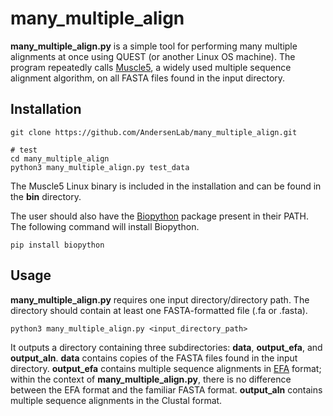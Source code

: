 # many_multiple_align
**many_multiple_align.py** is a simple tool for performing many multiple alignments at once using QUEST (or another Linux OS machine). The program repeatedly calls [Muscle5](https://drive5.com/muscle5/), a widely used multiple sequence alignment algorithm, on all FASTA files found in the input directory.
## Installation

    git clone https://github.com/AndersenLab/many_multiple_align.git
    
    # test
    cd many_multiple_align
    python3 many_multiple_align.py test_data
    
The Muscle5 Linux binary is included in the installation and can be found in the **bin** directory.

The user should also have the [Biopython](https://biopython.org/) package present in their PATH. The following command will install Biopython.
    
    pip install biopython
    
## Usage
**many_multiple_align.py** requires one input directory/directory path. The directory should contain at least one FASTA-formatted file (.fa or .fasta).

    python3 many_multiple_align.py <input_directory_path>

It outputs a directory containing three subdirectories: **data**, **output_efa**, and **output_aln**. **data** contains copies of the FASTA files found in the input directory. **output_efa** contains multiple sequence alignments in [EFA](https://biopython.org/wiki/Download) format; within the context of **many_multiple_align.py**, there is no difference between the EFA format and the familiar FASTA format. **output_aln** contains multiple sequence alignments in the Clustal format.
